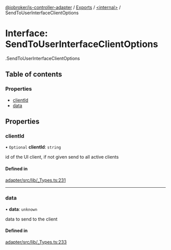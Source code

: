 [@iobroker/js-controller-adapter](../README.md) / [Exports](../modules.md) / [<internal\>](../modules/internal_.md) / SendToUserInterfaceClientOptions

# Interface: SendToUserInterfaceClientOptions

[<internal>](../modules/internal_.md).SendToUserInterfaceClientOptions

## Table of contents

### Properties

- [clientId](internal_.SendToUserInterfaceClientOptions.md#clientid)
- [data](internal_.SendToUserInterfaceClientOptions.md#data)

## Properties

### clientId

• `Optional` **clientId**: `string`

id of the UI client, if not given send to all active clients

#### Defined in

[adapter/src/lib/_Types.ts:231](https://github.com/ioBroker/ioBroker.js-controller/blob/edb14082/packages/adapter/src/lib/_Types.ts#L231)

___

### data

• **data**: `unknown`

data to send to the client

#### Defined in

[adapter/src/lib/_Types.ts:233](https://github.com/ioBroker/ioBroker.js-controller/blob/edb14082/packages/adapter/src/lib/_Types.ts#L233)
